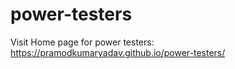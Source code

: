 # power-testers

Visit Home page for power testers: https://pramodkumaryadav.github.io/power-testers/
